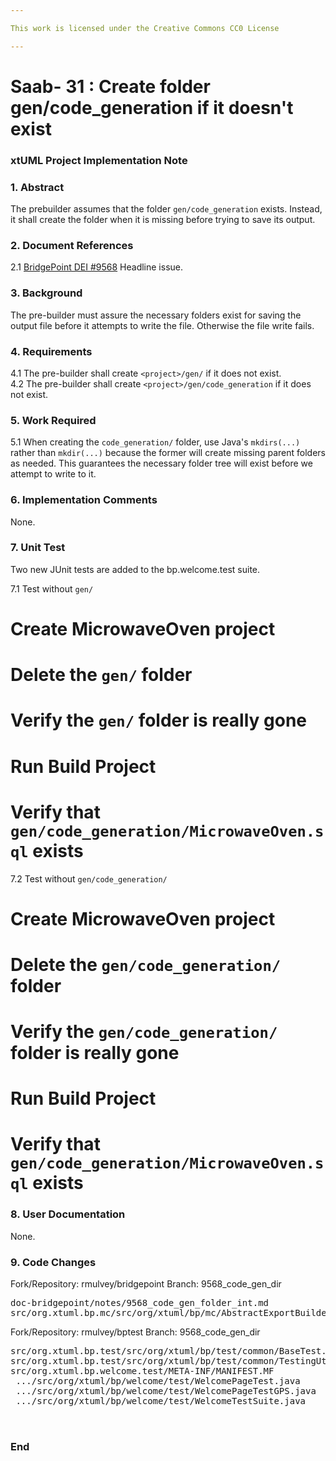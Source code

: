 ```yaml
---

This work is licensed under the Creative Commons CC0 License

---
```


# Saab- 31 : Create folder gen/code_generation if it doesn't exist
### xtUML Project Implementation Note


### 1. Abstract

The prebuilder assumes that the folder ```gen/code_generation``` exists. Instead, it 
shall create the folder when it is missing before trying to save its output.

### 2. Document References

<a id="2.1"></a>2.1 [BridgePoint DEI #9568](https://support.onefact.net/issues/9568) Headline issue.    

### 3. Background

The pre-builder must assure the necessary folders exist for saving the output file
before it attempts to write the file.  Otherwise the file write fails.  

### 4. Requirements

4.1 The pre-builder shall create ```<project>/gen/``` if it does not exist.    
4.2 The pre-builder shall create ```<project>/gen/code_generation``` if it does not exist.    

### 5. Work Required

5.1 When creating the ```code_generation/``` folder, use Java's ```mkdirs(...)``` rather
  than ```mkdir(...)``` because the former will create missing parent folders as needed. This
  guarantees the necessary folder tree will exist before we attempt to write to it.  

### 6. Implementation Comments

None.  

### 7. Unit Test

Two new JUnit tests are added to the bp.welcome.test suite.

7.1 Test without ```gen/```
  # Create MicrowaveOven project
  # Delete the ```gen/``` folder
  # Verify the ```gen/``` folder is really gone
  # Run Build Project
  # Verify that ```gen/code_generation/MicrowaveOven.sql``` exists  

7.2 Test without ```gen/code_generation/```
  # Create MicrowaveOven project
  # Delete the ```gen/code_generation/``` folder
  # Verify the ```gen/code_generation/``` folder is really gone
  # Run Build Project
  # Verify that ```gen/code_generation/MicrowaveOven.sql``` exists  

### 8. User Documentation

None.  

### 9. Code Changes

Fork/Repository: rmulvey/bridgepoint
Branch: 9568_code_gen_dir 

<pre>
doc-bridgepoint/notes/9568_code_gen_folder_int.md
src/org.xtuml.bp.mc/src/org/xtuml/bp/mc/AbstractExportBuilder.java
</pre>

Fork/Repository: rmulvey/bptest
Branch: 9568_code_gen_dir 

<pre>
src/org.xtuml.bp.test/src/org/xtuml/bp/test/common/BaseTest.java   |  12 ++-
src/org.xtuml.bp.test/src/org/xtuml/bp/test/common/TestingUtilities.java
src/org.xtuml.bp.welcome.test/META-INF/MANIFEST.MF                 |   3 +-
 .../src/org/xtuml/bp/welcome/test/WelcomePageTest.java             | 126 ++++++++++++++++++++++++------
 .../src/org/xtuml/bp/welcome/test/WelcomePageTestGPS.java          |  13 ++-
 .../src/org/xtuml/bp/welcome/test/WelcomeTestSuite.java            |  22 +-----
 

</pre>

### End


